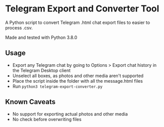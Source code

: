 # Telegram Export and Converter Tool
A Python script to convert Telegram .html chat export files to easier to process .csv.

Made and tested with Python 3.8.0

## Usage
- Export any Telegram chat by going to Options > Export chat history in the Telegram Desktop client
- Unselect all boxes, as photos and other media aren't supported
- Place the script inside the folder with all the message.html files
- Run `python3 telegram-export-converter.py`

## Known Caveats
- No support for exporting actual photos and other media
- No check before overwriting files